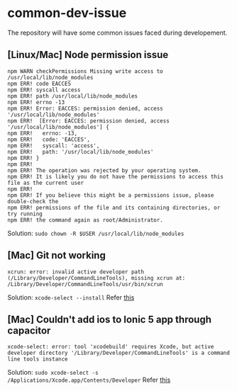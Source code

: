 # common-dev-issue
The repository will have some common issues faced during developement.

## [Linux/Mac] Node permission issue
```
npm WARN checkPermissions Missing write access to /usr/local/lib/node_modules
npm ERR! code EACCES
npm ERR! syscall access
npm ERR! path /usr/local/lib/node_modules
npm ERR! errno -13
npm ERR! Error: EACCES: permission denied, access '/usr/local/lib/node_modules'
npm ERR!  [Error: EACCES: permission denied, access '/usr/local/lib/node_modules'] {
npm ERR!   errno: -13,
npm ERR!   code: 'EACCES',
npm ERR!   syscall: 'access',
npm ERR!   path: '/usr/local/lib/node_modules'
npm ERR! }
npm ERR!
npm ERR! The operation was rejected by your operating system.
npm ERR! It is likely you do not have the permissions to access this file as the current user
npm ERR!
npm ERR! If you believe this might be a permissions issue, please double-check the
npm ERR! permissions of the file and its containing directories, or try running
npm ERR! the command again as root/Administrator.

```

Solution: `sudo chown -R $USER /usr/local/lib/node_modules`


## [Mac] Git not working
```
xcrun: error: invalid active developer path (/Library/Developer/CommandLineTools), missing xcrun at: /Library/Developer/CommandLineTools/usr/bin/xcrun

```

Solution: `xcode-select --install`
Refer [this](https://stackoverflow.com/questions/52522565/git-is-not-working-after-macos-update-xcrun-error-invalid-active-developer-pa)

## [Mac] Couldn't add ios to Ionic 5 app through capacitor

```
xcode-select: error: tool 'xcodebuild' requires Xcode, but active developer directory '/Library/Developer/CommandLineTools' is a command line tools instance

```
Solution: `sudo xcode-select -s /Applications/Xcode.app/Contents/Developer`
Refer [this](https://github.com/nodejs/node-gyp/issues/569#issuecomment-94917337)

